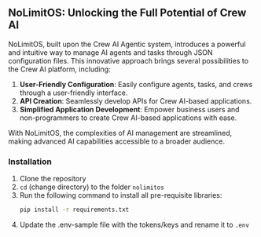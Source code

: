 ## NoLimitOS: Unlocking the Full Potential of Crew AI

NoLimitOS, built upon the Crew AI Agentic system, introduces a powerful and intuitive way to manage AI agents and tasks through JSON configuration files. This innovative approach brings several possibilities to the Crew AI platform, including:

1. **User-Friendly Configuration**: Easily configure agents, tasks, and crews through a user-friendly interface.
2. **API Creation**: Seamlessly develop APIs for Crew AI-based applications.
3. **Simplified Application Development**: Empower business users and non-programmers to create Crew AI-based applications with ease.

With NoLimitOS, the complexities of AI management are streamlined, making advanced AI capabilities accessible to a broader audience.

### Installation
1. Clone the repository
2. `cd` (change directory) to the folder `nolimitos`
3. Run the following command to install all pre-requisite libraries:
   ```sh
   pip install -r requirements.txt
4. Update the .env-sample file with the tokens/keys and rename it to `.env`